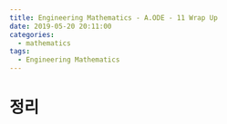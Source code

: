 ```yaml
---
title: Engineering Mathematics - A.ODE - 11 Wrap Up
date: 2019-05-20 20:11:00
categories:
  - mathematics
tags:
  - Engineering Mathematics
---
```


# 정리

